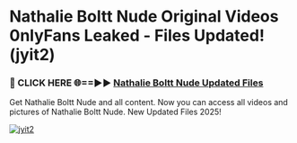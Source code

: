 # Nathalie Boltt Nude Original Videos 0nlyFans Leaked - Files Updated! (jyit2)

<h3>🔴 CLICK HERE 🌐==►► <a href="https://tinyurl.com/5h6xmrr3" rel="nofollow">Nathalie Boltt Nude Updated Files</a></h3>

Get Nathalie Boltt Nude and all content. Now you can access all videos and pictures of Nathalie Boltt Nude. New Updated Files 2025!

[![jyit2](https://i.imgur.com/KVD873Z.gif)](https://tinyurl.com/5h6xmrr3)
